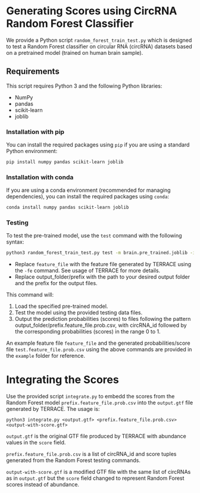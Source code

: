 # Generating Scores using CircRNA Random Forest Classifier

We provide a Python script `random_forest_train_test.py` which is designed to test a Random Forest classifier on circular RNA (circRNA) datasets based on a pretrained model (trained on human brain sample).

## Requirements

This script requires Python 3 and the following Python libraries:

- NumPy
- pandas
- scikit-learn
- joblib

### Installation with pip

You can install the required packages using `pip` if you are using a standard Python environment:

```bash
pip install numpy pandas scikit-learn joblib
```

### Installation with conda

If you are using a conda environment (recommended for managing dependencies), you can install the required packages using `conda`:

```bash
conda install numpy pandas scikit-learn joblib
```

### Testing

To test the pre-trained model, use the `test` command with the following syntax:

```bash
python3 random_forest_train_test.py test -m brain.pre_trained.joblib -i feature_file -o output_folder/prefix
```

* Replace `feature_file` with the feature file generated by TERRACE using the `-fe` command. See usage of TERRACE for more details.
* Replace output_folder/prefix with the path to your desired output folder and the prefix for the output files.

This command will:

1. Load the specified pre-trained model.
2. Test the model using the provided testing data files.
3. Output the prediction probabilities (scores) to files following the pattern output_folder/prefix.feature_file.prob.csv, with circRNA_id followed by the corresponding probabilities (scores) in the range 0 to 1.

An example feature file `feature_file` and the generated probabilities/score file `test.feature_file.prob.csv` using the above commands are provided in the `example` folder for reference.

# Integrating the Scores

Use the provided script `integrate.py` to embedd the scores from the Random Forest model `prefix.feature_file.prob.csv` into the `output.gtf` file generated by TERRACE. The usage is:

```
python3 integrate.py <output.gtf> <prefix.feature_file.prob.csv> <output-with-score.gtf>
```

`output.gtf` is the original GTF file produced by TERRACE with abundance values in the `score` field.

`prefix.feature_file.prob.csv` is a list of circRNA_id and score tuples generated from the Random Forest testing commands.

`output-with-score.gtf` is a modified GTF file with the same list of circRNAs as in `output.gtf` but the `score` field changed to represent Random Forest scores instead of abundance.


